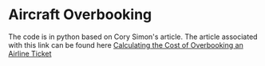 # Aircraft Overbooking 

The code is in python based on Cory Simon's article. The article associated with this link can be found here [Calculating the Cost of Overbooking an Airline Ticket](https://www.linkedin.com/pulse/calculating-cost-overbooking-airline-tickets-using-carlos/)
